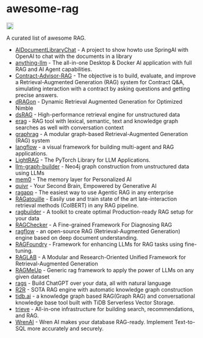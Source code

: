 # awesome-rag

<a href="https://github.com/sindresorhus/awesome"><img src="https://cdn.rawgit.com/sindresorhus/awesome/d7305f38d29fed78fa85652e3a63e154dd8e8829/media/badge.svg" alt="Awesome" height="18"></a>

A curated list of awesome RAG.

- [AIDocumentLibraryChat](https://github.com/Angular2Guy/AIDocumentLibraryChat) - A project to show howto use SpringAI with OpenAI to chat with the documents in a library
- [anything-llm](https://github.com/Mintplex-Labs/anything-llm) - The all-in-one Desktop & Docker AI application with full RAG and AI Agent capabilities.
- [Contract-Advisor-RAG](https://github.com/Yohanes213/Contract-Advisor-RAG) - The objective is to build, evaluate, and improve a Retrieval-Augmented Generation (RAG) system for Contract Q&A, simulating interaction with a contract by asking questions and getting precise answers.
- [dRAGon](https://github.com/dRAGon-Okinawa/dRAGon) - Dynamic Retrieval Augmented Generation for Optimized Nimble
- [dsRAG](https://github.com/D-Star-AI/dsRAG) - High-performance retrieval engine for unstructured data
- [erag](https://github.com/EdwardDali/erag) -  RAG tool with lexical, semantic, text and knowledge graph searches as well with conversation context
- [graphrag](https://github.com/microsoft/graphrag) - A modular graph-based Retrieval-Augmented Generation (RAG) system
- [langflow](https://github.com/langflow-ai/langflow) - a visual framework for building multi-agent and RAG applications.
- [LightRAG](https://github.com/SylphAI-Inc/LightRAG) - The PyTorch Library for LLM Applications.
- [llm-graph-builder](https://github.com/neo4j-labs/llm-graph-builder) - Neo4j graph construction from unstructured data using LLMs
- [mem0](https://github.com/mem0ai/mem0) - The memory layer for Personalized AI
- [quivr](https://github.com/QuivrHQ/quivr) - Your Second Brain, Empowered by Generative AI
- [ragapp](https://github.com/ragapp/ragapp) - The easiest way to use Agentic RAG in any enterprise
- [RAGatouille](https://github.com/bclavie/RAGatouille) - Easily use and train state of the art late-interaction retrieval methods (ColBERT) in any RAG pipeline.
- [ragbuilder](https://github.com/kruxai/ragbuilder) - A toolkit to create optimal Production-ready RAG setup for your data
- [RAGChecker](https://github.com/amazon-science/RAGChecker) - A Fine-grained Framework For Diagnosing RAG
- [ragflow](https://github.com/infiniflow/ragflow) - an open-source RAG (Retrieval-Augmented Generation) engine based on deep document understanding.
- [RAGFoundry](https://github.com/IntelLabs/RAGFoundry) - Framework for enhancing LLMs for RAG tasks using fine-tuning.
- [RAGLAB](https://github.com/fate-ubw/RAGLAB) - A Modular and Research-Oriented Unified Framework for Retrieval-Augmented Generation
- [RAGMeUp](https://github.com/AI-Commandos/RAGMeUp) - Generic rag framework to apply the power of LLMs on any given dataset
- [rags](https://github.com/run-llama/rags) - Build ChatGPT over your data, all with natural language
- [R2R](https://github.com/SciPhi-AI/R2R) - SOTA RAG engine with automatic knowledge graph construction
- [tidb.ai](https://github.com/pingcap/tidb.ai) - a knowledge graph based RAG(Graph RAG) and conversational knowledge base tool built with TiDB Serverless Vector Storage.
- [trieve](https://github.com/devflowinc/trieve) - All-in-one infrastructure for building search, recommendations, and RAG.
- [WrenAI](https://github.com/Canner/WrenAI) - Wren AI makes your database RAG-ready. Implement Text-to-SQL more accurately and securely.
